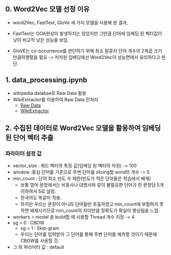 ## 0. Word2Vec 모델 선정 이유
* word2Vec, FastText, GloVe 세 가지 모델을 사용해 본 결과,
*  FastText는 OOA현상이 발생하지는 않았지만 그만큼 단어에 임베딩 된 벡터값이 낮아 비교적 낮은 성능을 보임.

*    GloVE는 co-occurrence를 판단하기 위해 최소 말뭉치 단어 개수의 2제곱 크기 만큼의행렬을 필요 -> 저차원 임베딩에선 Word2Vec이 성능면에서 유리하다고 판단.


## 1. data_processing.ipynb
*  wikipedia databse로 Raw Data 활용
* WikiExtractor를 이용하여 Raw Data 전처리
    * [Raw Data](https://dumps.wikimedia.org/kowiki/latest/kowiki-latest-pages-articles.xml.bz2)
    * [WikiExtractor](https://github.com/attardi/wikiextractor.git)


## 2. 수집된 데이터로 Word2Vec 모델을 활용하여 임베딩 된 단어 벡터 추출
### 파라미터 설정 값
  * vector_size : 워드 벡터의 특징 값(임베딩 된 벡터의 차원) -> 100
  * window :중심 단어를 기준으로 주변 단어를 slicing할 word의 개수 -> 5
  * min_count : 단어 최소 빈도 수 제한(빈도가 적은 단어들은 학습에서 배제)
    * 보통 영어 문장에서는 비동사나 대명사와 같이 불필요한 단어가 한 문장당 5개 이하여서 5로 설정.
    * 한국어도 똑같이 적용.
    * 하지만 우리는 문장이 아니라 단어들만 추출하였고 min_count에 부합하지 못하면 배제시키므로 min_count의 차이만큼 정확도가 확실이 향상됨을 느낌.
  * workers = model 을 build할 때 사용할 Thread 개수 지정 -> 4
  * sg = 0 : CBOW
    * sg = 1 : Skip-gram
    * 우리는 단어를 입력받아 그 단어를 통해 주변 단어를 예측할 것이기 때문에 CBOW를 사용할 것.
  * 그 외 파라미터 값 : default
